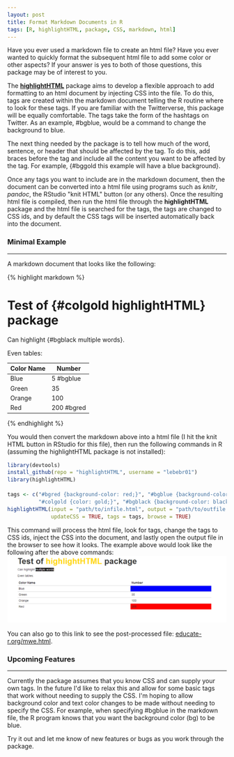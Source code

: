 ```yaml
---
layout: post
title: Format Markdown Documents in R
tags: [R, highlightHTML, package, CSS, markdown, html]
---
```


Have you ever used a markdown file to create an html file?  Have you ever wanted to quickly format the subsequent html file to add some color or other aspects?  If your answer is yes to both of those questions, this package may be of interest to you.

The **[highlightHTML](https://github.com/lebebr01/highlightHTML)** package aims to develop a flexible approach to add formatting to an html document by injecting CSS into the file.  To do this, tags are created within the markdown document telling the R routine where to look for these tags.  If you are familiar with the Twitterverse, this package will be equally comfortable.  The tags take the form of the hashtags on Twitter.  As an example, #bgblue, would be a command to change the background to blue.

The next thing needed by the package is to tell how much of the word, sentence, or header that should be affected by the tag.  To do this, add braces before the tag and include all the content you want to be affected by the tag.  For example, {#bggold this example will have a blue background}. 

Once any tags you want to include are in the markdown document, then the document can be converted into a html file using programs such as *knitr*, *pandoc*, the RStudio "knit HTML" button (or any others).  Once the resulting html file is compiled, then run the html file through the **highlightHTML** package and the html file is searched for the tags, the tags are changed to CSS ids, and by default the CSS tags will be inserted automatically back into the document.

### Minimal Example
- - - - - - - - - - 
A markdown document that looks like the following:

{% highlight markdown %}
# Test of {#colgold highlightHTML} package

Can highlight {#bgblack multiple words}.

Even tables:

| Color Name | Number     |  
|------------|------------|  
| Blue       | 5  #bgblue |  
| Green      | 35         |  
| Orange     | 100        |  
| Red        | 200 #bgred |  

{% endhighlight %}

You would then convert the markdown above into a html file (I hit the knit HTML button in RStudio for this file), then run the following commands in R (assuming the highlightHTML package is not installed):


```r
library(devtools)
install_github(repo = "highlightHTML", username = "lebebr01")
library(highlightHTML)

tags <- c("#bgred {background-color: red;}", "#bgblue {background-color: blue;}",
          "#colgold {color: gold;}", "#bgblack {background-color: black; color: white;}")
highlightHTML(input = "path/to/infile.html", output = "path/to/outfile.html", 
              updateCSS = TRUE, tags = tags, browse = TRUE)
```

This command will process the html file, look for tags, change the tags to CSS ids, inject the CSS into the document, and lastly open the output file in the browser to see how it looks.  The example above would look like the following after the above commands:
![](figs/mwe.png)

You can also go to this link to see the post-processed file: [educate-r.org/mwe.html](/mwe.html).

### Upcoming Features
- - - - - - - - - - - - 
Currently the package assumes that you know CSS and can supply your own tags.  In the future I'd like to relax this and allow for some basic tags that work without needing to supply the CSS.  I'm hoping to allow background color and text color changes to be made without needing to specify the CSS.  For example, when specifying #bgblue in the markdown file, the R program knows that you want the background color (bg) to be blue.

Try it out and let me know of new features or bugs as you work through the package.

